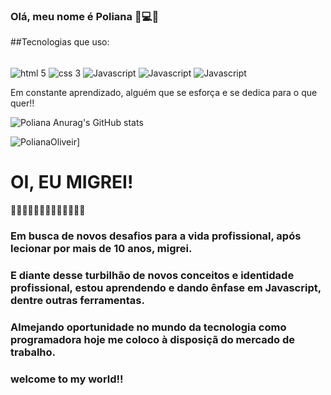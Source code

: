### Olá, meu nome é Poliana 👋💻💡

##Tecnologias que uso:

<div style="display: inline-block"><br>
<img align="center" alt="html 5" src="https://img.shields.io/badge/HTML5-E34F26?style=for-the-badge&logo=html5&logoColor=white">
<img align="center" alt="css 3" src="https://img.shields.io/badge/CSS3-1572B6?style=for-the-badge&logo=css3&logoColor=whitelogoColor=white">
<img align="center" alt="Javascript" src="https://img.shields.io/badge/JavaScript-F7DF1E?style=for-the-badge&logo=javascript&logoColor=black">
<img align="center" alt="Javascript" src="https://img.shields.io/badge/react%20os-0088CC?style=for-the-badge&logo=reactos&logoColor=white">
<img align="center" alt="Javascript" src="https://img.shields.io/badge/TypeScript-007ACC?style=for-the-badge&logo=typescript&logoColor=white">

</div><br>
<p> Em constante aprendizado, alguém que se esforça e se dedica para o que quer!!</p>

![Poliana Anurag's GitHub stats](https://github-readme-stats.vercel.app/api?username=PolianaOliveir&show_icons=true&theme=dracula)

![PolianaOliveir](https://github-readme-stats.vercel.app/api/top-langs/?username=PolianaOliveir&hide_progress=true)]

<h1>OI, EU MIGREI!</h1>🚀🚀🚀🚀🚀🚀🚀🚀🚀🚀🚀🚀🚀

<h3>Em busca de novos desafios para a vida profissional, após lecionar por mais de 10 anos, migrei.</h3>
    <h3>E diante desse turbilhão de novos conceitos e identidade profissional, estou aprendendo  e dando ênfase em Javascript, dentre outras ferramentas.</h3>
    <h3> Almejando oportunidade no mundo da tecnologia como programadora hoje me coloco à disposiçã do mercado de trabalho.</h3>
     <h3>welcome to my world!!</h3>



